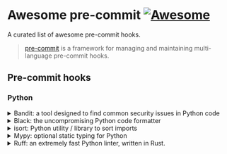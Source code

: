 # Awesome pre-commit [![Awesome](https://awesome.re/badge-flat2.svg)](https://awesome.re)
A curated list of awesome pre-commit hooks.

> [pre-commit](https://pre-commit.com/ ) is a framework for managing and maintaining multi-language pre-commit hooks.

## Pre-commit hooks

### Python
<details>
  <summary>Bandit: a tool designed to find common security issues in Python code</summary>
  
  ##### Links
  - GitHub repository: [bandit](https://github.com/PyCQA/bandit)
  - Documentation: [here](https://bandit.readthedocs.io/en/latest/)
  ##### Example
  ```yaml
  repos:
  - repo: https://github.com/PyCQA/bandit
    rev: '1.7.5' # Update me!
    hooks:
    - id: bandit
  ```
</details>
<details>
  <summary>Black: the uncompromising Python code formatter</summary>
  
  ##### Links
  - GitHub repository: [black](https://github.com/psf/black)
  - Documentation: [here](https://black.readthedocs.io/en/stable/)
  ##### Example
  ```yaml
  repos:
  - repo: https://github.com/psf/black
    rev: 23.3.0
    hooks:
      - id: black
        # It is recommended to specify the latest version of Python
        # supported by your project here, or alternatively use
        # pre-commit's default_language_version, see
        # https://pre-commit.com/#top_level-default_language_version
        language_version: python3.9
  ```
</details>
<details>
  <summary>isort: Python utility / library to sort imports</summary>
  
  ##### Links
  - GitHub repository: [isort](https://github.com/PyCQA/isort)
  - Documentation: [here](https://pycqa.github.io/isort/)
  ##### Example
  ```yaml
  - repo: https://github.com/pycqa/isort
    rev: 5.11.2
    hooks:
    - id: isort
      name: isort (python)
  ```
</details>
<details>
  <summary>Mypy: optional static typing for Python </summary>
  
  ##### Links
  - GitHub repository: [mypy](https://github.com/pre-commit/mirrors-mypy)
  - Documentation: [here](https://mypy.readthedocs.io/en/stable/)
  ##### Example
  ```yaml
  - repo: https://github.com/pre-commit/mirrors-mypy
    rev: 'v1.3.0'  # Use the sha / tag you want to point at
    hooks:
    - id: mypy
  ```
</details>
<details>
  <summary>Ruff: an extremely fast Python linter, written in Rust.</summary>
  
  ##### Links
  - GitHub repository: [ruff](https://github.com/astral-sh/ruff)
  - Documentation: [here](https://beta.ruff.rs/docs/)
  ##### Example
  ```yaml
  repos:
    - repo: https://github.com/astral-sh/ruff-pre-commit
    # Ruff version.
    rev: v0.0.272
    hooks:
    - id: ruff
  ```
</details>

  
